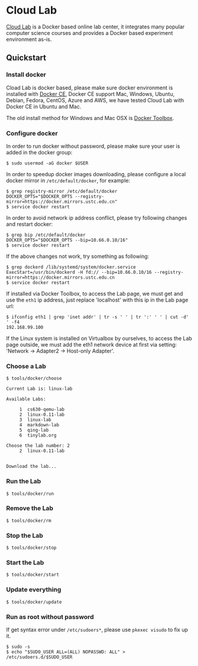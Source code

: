 
# Cloud Lab

[Cloud Lab](http://tinylab.org/cloud-lab) is a Docker based online lab center, it integrates many popular computer
science courses and provides a Docker based experiment environment as-is.

## Quickstart

### Install docker

Cload Lab is docker based, please make sure docker environment is installed with [Docker CE](https://store.docker.com/search?type=edition&offering=community), Docker CE support Mac, Windows, Ubuntu, Debian, Fedora, CentOS, Azure and AWS, we have tested Cloud Lab with Docker CE in Ubuntu and Mac.

The old install method for Windows and Mac OSX is [Docker Toolbox](https://www.docker.com/docker-toolbox).

### Configure docker

In order to run docker without password, please make sure your user is added in the docker group:

    $ sudo usermod -aG docker $USER

In order to speedup docker images downloading, please configure a local docker mirror in `/etc/default/docker`, for example:

    $ grep registry-mirror /etc/default/docker
    DOCKER_OPTS="$DOCKER_OPTS --registry-mirror=https://docker.mirrors.ustc.edu.cn"
    $ service docker restart

In order to avoid network ip address conflict, please try following changes and restart docker:

    $ grep bip /etc/default/docker
    DOCKER_OPTS="$DOCKER_OPTS --bip=10.66.0.10/16"
    $ service docker restart

If the above changes not work, try something as following:

    $ grep dockerd /lib/systemd/system/docker.service
    ExecStart=/usr/bin/dockerd -H fd:// --bip=10.66.0.10/16 --registry-mirror=https://docker.mirrors.ustc.edu.cn
    $ service docker restart

If installed via Docker Toolbox, to access the Lab page, we must get and use the `eth1` ip address, just replace 'localhost' with this ip in the Lab page url:

    $ ifconfig eth1 | grep 'inet addr' | tr -s ' ' | tr ':' ' ' | cut -d' ' -f4
    192.168.99.100

If the Linux system is installed on Virtualbox by ourselves, to access the Lab page outside, we must add the eth1 network device at first via setting: 'Network -> Adapter2 -> Host-only Adapter'.

### Choose a Lab

    $ tools/docker/choose

    Current Lab is: linux-lab

    Available Labs:

         1	cs630-qemu-lab
         2	linux-0.11-lab
         3	linux-lab
         4	markdown-lab
         5	qing-lab
         6	tinylab.org

    Choose the lab number: 2
         2	linux-0.11-lab


    Download the lab...

### Run the Lab

    $ tools/docker/run

### Remove the Lab

    $ tools/docker/rm

### Stop the Lab

    $ tools/docker/stop

### Start the Lab

    $ tools/docker/start

### Update everything

    $ tools/docker/update

### Run as root without password

If get syntax error under `/etc/sudoers*`, please use `pkexec visudo` to fix up it.

    $ sudo -s
    $ echo "$SUDO_USER ALL=(ALL) NOPASSWD: ALL" > /etc/sudoers.d/$SUDO_USER

